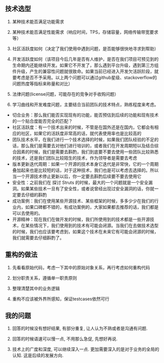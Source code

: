 ## 技术选型
1. 某种技术能否满足功能需求
2. 某种技术能否满足性能需求（响应时间，TPS，存储容量，网络传输带宽要求等）
3. 社区活跃度如何（决定了我们使用中遇到问题，是否能够很快地寻求到帮助）
4. 开发活跃度如何（该项目今后几年是否有人维护，是否在我们项目可预见到的生命期内还能继续开发。如果它不开发了，那么遇到平台升级，遇到第三方组件升级，产生的兼容性问题就很致命。如果当前已经进入开发欠活跃阶段，就要考虑是否不予采用。以上两个问题可以通过github星级、stackoverflow的问题热度等指标来称量和对比）

5. 法律问题(license问题，可能存在的竞争对手收购问题）

6. 学习曲线和开发难度问题，主要结合当前团队的技术特点，熟练程度来考虑。


* 切合业务：那么我们能否实现现有的功能，能否预估到后续的功能和现有技术的一个贴合度能否完全的匹配？
* 社区活跃度：有一个技术出来的时候，不管是在国外还是在国内，它都会有相应的社区，如果它的活跃度非常高的话，就代表使用率也是比较高的
* 团队技术水平，在我们进行一个技术选择的时候，如果我们团队经验的不足的话，那么我们是需要去对他们进行培训的，或者我们在开发周期短以及结合综合因素的时候，我们是需要去斟酌，我们到底要不要去使用一些团队比较熟悉的技术，还是我们团队比较陌生的技术，作为领导者是需要去考虑
* 版本更新迭代周期：如果一个开源的技术本身它迭代是非常快，它的一个周期叠加起来也是比较短的话，对于这种技术，我们也是可以考虑去选择的。所以当一个开源技术停止更新以后，你一定要去斟酌后续要不要去使用它
* 安全性：之前我们在 探讨 Struts 的时候，最大的一个问题就是一个安全漏洞。如果某些技术一旦有了安全性，或者说曾经出现过安全漏洞的话，你就一定要去仔细的斟酌
* 成功案例：我们在使用某些开源技术、某些框架的时候，多多少少在我们的行业内，如果口碑都不错的，有成功案例的，大家如果都去推荐的话，我们都是可以去使用的。
* 开源精神：现在我们在做开发的时候，我们所使用到的技术都是一些开源技术，在某些情况下，我们使用到的技术有可能会闭源。当我们在去做技术选型的时候，我们也应该要考虑到，如果这个技术在未来它有可能会闭源的时候，我们就需要去仔细斟酌了。

## 重构的做法

1. 先看看原始代码，考虑一下其中的原始对象关系，再行考虑如何重构代码

2. 划分职责关系，遵循单一职责原则

3. 整理清楚其中的业务逻辑

4. 重构不应该被外界所感知，保证testcases依然可行

## 我的问题

1. 回答的时候没有想好结果, 有部分重复, 让人认为不熟或者是沟通有问题.

2. 回答的时候语速可以慢一点, 不用那么急促, 先想好再说.

3. 技术上的广度和深度, 可以继续深入一点. 更加需要深入的是对于业务的全局的认知. 这是后续的发展方向.